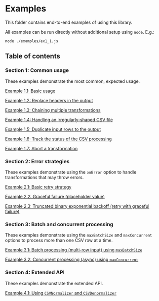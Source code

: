 # Examples

This folder contains end-to-end examples of using this library.

All examples can be run directly without additional setup using `node`. E.g.:

```
node ./examples/ex1_1.js
```

## Table of contents

### Section 1: Common usage

These examples demonstrate the most common, expected usage.

[Example 1.1: Basic usage](./ex1_1.js)

[Example 1.2: Replace headers in the output](./ex1_2.js)

[Example 1.3: Chaining multiple transformations](./ex1_3.js)

[Example 1.4: Handling an irregularly-shaped CSV file](./ex1_4.js)

[Example 1.5: Duplicate input rows to the output](./ex1_5.js)

[Example 1.6: Track the status of the CSV processing](./ex1_6.js)

[Example 1.7: Abort a transformation](./ex1_7.js)

### Section 2: Error strategies

These examples demonstrate using the `onError` option to handle transformations that may throw errors.

[Example 2.1: Basic retry strategy](./ex2_1.js)

[Example 2.2: Graceful failure (placeholder value)](./ex2_2.js)

[Example 2.3: Truncated binary exponential backoff (retry with graceful failure)](./ex2_3.js)

### Section 3: Batch and concurrent processing

These examples demonstrate using the `maxBatchSize` and `maxConcurrent` options to process more than one CSV row at a time.

[Example 3.1: Batch processing (multi-row input) using `maxBatchSize`](./ex3_1.js)

[Example 3.2: Concurrent processing (async) using `maxConcurrent`](./ex3_2.js)

### Section 4: Extended API

These examples demonstrate the extended API.

[Example 4.1: Using `CSVNormalizer` and `CSVDenormalizer`](./ex4_1.js)
